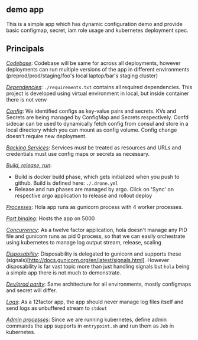 demo app
--------

This is a simple app which has dynamic configuration demo and provide basic configmap, secret, iam role usage and kubernetes deployment spec.


Principals
----------

[*Codebase*](https://12factor.net/codebase): Codebase will be same for across all deployments,
however deployments can run multiple versions of the app in different environments (preprod/prod/staging/foo's local laptop/bar's staging cluster)

[*Dependencies*](https://12factor.net/dependencies): `./requirements.txt` contains all required
dependencies. This project is developed using virtual environment in local, but inside container
there is not venv

[*Config*](https://12factor.net/config): We identified configs as key-value pairs and secrets. KVs
and Secrets are being managed by ConfigMap and Secrets respectively. Confd sidecar can be used to dynamically fetch config from consul and store in a local directory which you can mount as config volume. Config change doesn't require new deployment.

[*Backing Services*](https://12factor.net/backing-services): Services must be treated as resources
and URLs and credentials must use config maps or secrets as necessary.

[*Build, release, run*](https://12factor.net/build-release-run):
  - Build is docker build phase, which
gets initialized when you push to github. Build is defined here: `./.drone.yml`
  - Release and run phases are managed by argo. Click on 'Sync' on respective argo application to
    release and rollout deploy

[*Processes*](https://12factor.net/processes): Hola app runs as gunicorn process with 4 worker processes.

[*Port binding*](https://12factor.net/port-binding): Hosts the app on 5000

[*Concurrency*](https://12factor.net/concurrency): As a twelve factor application, hola doesn't
manage any PID file and gunicorn runs as pid 0 process, so that we can easily orchestrate using
kubernetes to manage log output stream, release, scaling

[*Disposability*](https://12factor.net/disposability): Disposability is
delegated to gunicorn and supports these (signals)[http://docs.gunicorn.org/en/latest/signals.html].
However disposability is far vast topic more than just handling signals but `hola` being a simple
app there is not much to demonstrate.

[*Dev/prod parity*](https://12factor.net/dev-prod-parity): Same architecture for all
environments, mostly configmaps and secret will differ.

[*Logs*](https://12factor.net/logs): As a 12factor app, the app should never manage log files
itself and send logs as unbuffered stream to `stdout`

[*Admin processes*](https://12factor.net/admin-processes): Since we are running kubernetes, define
admin commands the app supports in `entrypoint.sh` and run them as `Job` in kubernetes.

